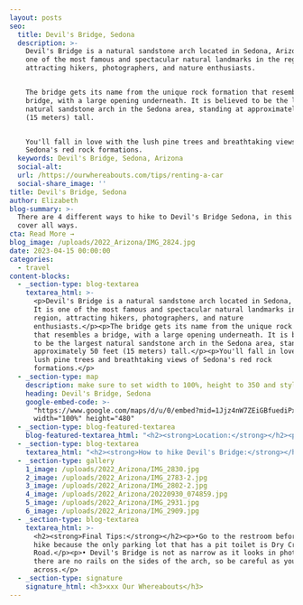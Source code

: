 ```yaml
---
layout: posts
seo:
  title: Devil's Bridge, Sedona
  description: >-
    Devil's Bridge is a natural sandstone arch located in Sedona, Arizona. It is
    one of the most famous and spectacular natural landmarks in the region,
    attracting hikers, photographers, and nature enthusiasts.


    The bridge gets its name from the unique rock formation that resembles a
    bridge, with a large opening underneath. It is believed to be the largest
    natural sandstone arch in the Sedona area, standing at approximately 50 feet
    (15 meters) tall.


    You'll fall in love with the lush pine trees and breathtaking views of
    Sedona's red rock formations.
  keywords: Devil's Bridge, Sedona, Arizona
  social-alt:
  url: /https://ourwhereabouts.com/tips/renting-a-car
  social-share_image: ''
title: Devil's Bridge, Sedona
author: Elizabeth
blog-summary: >-
  There are 4 different ways to hike to Devil's Bridge Sedona, in this post I
  cover all ways.
cta: Read More →
blog_image: /uploads/2022_Arizona/IMG_2824.jpg
date: 2023-04-15 00:00:00
categories:
  - travel
content-blocks:
  - _section-type: blog-textarea
    textarea_html: >-
      <p>Devil's Bridge is a natural sandstone arch located in Sedona, Arizona.
      It is one of the most famous and spectacular natural landmarks in the
      region, attracting hikers, photographers, and nature
      enthusiasts.</p><p>The bridge gets its name from the unique rock formation
      that resembles a bridge, with a large opening underneath. It is believed
      to be the largest natural sandstone arch in the Sedona area, standing at
      approximately 50 feet (15 meters) tall.</p><p>You'll fall in love with the
      lush pine trees and breathtaking views of Sedona's red rock
      formations.</p>
  - _section-type: map
    description: make sure to set width to 100%, height to 350 and style to border 2
    heading: Devil's Bridge, Sedona
    google-embed-code: >-
      "https://www.google.com/maps/d/u/0/embed?mid=1Jjz4nW7ZEiGBfuediPxvevSjo2jQIsQ&ehbc=2E312F"
      width="100%" height="480"
  - _section-type: blog-featured-textarea
    blog-featured-textarea_html: "<h2><strong>Location:</strong></h2><p>Located in Sedona, Arizona.<br />•Page: 159 miles (255 km)<br />•Phoenix: 121 miles (194 km)<br />•Las Vegas: 287 miles (461 km)</p><p>\_</p><h2><strong>Entrance Fee:</strong></h2><p>The trailhead and access to the bridge are open to the public without charge.</p><p>\_</p><h2><strong>Best Season to hike:</strong></h2><p>The best time for this hike is October-April when the temperature is cooler and the crowds are fewer.</p><p>\_</p><h2><strong>Best time of the day to hike:</strong></h2><p>Start hiking before sunrise for 2 reasons; one being it has the best lighting, and the second reason is that you beat the crowds. Devil's Bridge is a popular hike and if you'd like to capture a photo on the bridge you will have to wait in line. (We started at 7 AM).</p>"
  - _section-type: blog-textarea
    textarea_html: "<h2><strong>How to hike Devil's Bridge:</strong></h2><p>There are a few ways to hike Devil's Bridge:</p><h2><strong>1. HIGH CLEARANCE CAR (4x4):</strong></h2><p>\_</p><h2>A. Trailhead: Devils Bridge Trailhead</h2><p><br /><strong>Length:&nbsp;</strong>2 miles (3.2 km)<br /><strong>Elevation Gain:&nbsp;</strong>400-500 feet<br /><strong>Duration:&nbsp;</strong>1-2 hours<br /><strong>Difficulty: </strong>Easy-Moderate<br /><strong>Parking: </strong>Cost $5<br /><strong>Option Rating:</strong> #1</p><p><em>If you can't find parking here, you'll need to park at&nbsp;<strong>Dry Creek Road Parking Lot</strong></em></p><h2>B. Trailhead: Dry Creek Road Parking Lot</h2><p><br /><strong>Length: </strong>4.6 miles (7.4 km)<br /><strong>Elevation Gain:&nbsp;</strong>400-500 feet<br /><strong>Duration: </strong>2.5 hours<br /><strong>Difficulty: </strong>Moderate<br /><strong>Parking: </strong>Fills up quickly, if you don't arrive before 7 AM, it might be full.<br /><strong>Option Rating:</strong> #3</p><p>We don't recommend this because people have complained that the path is boring, with no shade and very dusty, as other 4x4 vehicles will pass you.</p><p>\_</p><h2><strong>REGULAR&nbsp; 2-WHEEL CAR:</strong></h2><p>\_</p><h2>A. Trailhead: Mescal Trailhead.</h2><p>From the parking lot, you'll follow Mescal Trail into the woods and go on the Chuckwagon trail until you get to Dry Creek Road<br /><strong>Length:&nbsp;</strong> 4.2 miles (6.7 km)<br /><strong>Elevation Gain:&nbsp;</strong>400-500 feet<br /><strong>Duration:&nbsp;</strong>2 hours<br /><strong>Difficulty: </strong>Easy-Moderate<br /><strong>Parking: </strong>Free, but limited<br /><strong>Option Rating:</strong> #2</p><p><strong>✨This is the BEST option for those who don't have a 4x4!</strong></p><p>\_</p><h2>B. Boynton Pass Road</h2><p><strong>Length:&nbsp;</strong>&nbsp;5 miles (8 km)<br /><strong>Elevation Gain:&nbsp;</strong>400-500 feet<br /><strong>Duration:&nbsp;</strong>3 hours<br /><strong>Difficulty: </strong>Moderate<br /><strong>Parking: </strong>Free<br /><strong>Option Rating:</strong> #4</p><p>We don't recommend this because people have complained that the path is boring, with no shade and very dusty, as other 4x4 vehicles will pass you.</p><p>\_</p>"
  - _section-type: gallery
    1_image: /uploads/2022_Arizona/IMG_2830.jpg
    2_image: /uploads/2022_Arizona/IMG_2783-2.jpg
    3_image: /uploads/2022_Arizona/IMG_2802-2.jpg
    4_image: /uploads/2022_Arizona/20220930_074859.jpg
    5_image: /uploads/2022_Arizona/IMG_2931.jpg
    6_image: /uploads/2022_Arizona/IMG_2909.jpg
  - _section-type: blog-textarea
    textarea_html: >-
      <h2><strong>Final Tips:</strong></h2><p>•Go to the restroom before the
      hike because the only parking lot that has a pit toilet is Dry Creek
      Road.</p><p>• Devil's Bridge is not as narrow as it looks in photos but
      there are no rails on the sides of the arch, so be careful as you walk
      across.</p>
  - _section-type: signature
    signature_html: <h3>xxx Our Whereabouts</h3>
---
```

